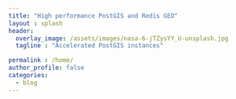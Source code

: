 ```yaml
---
title: "High performance PostGIS and Redis GEO"
layout : splash
header:
  overlay_image: /assets/images/nasa-6-jTZysYY_U-unsplash.jpg
  tagline : "Accelerated PostGIS instances"

permalink : /home/
author_profile: false  
categories:
  - blog
---
```

